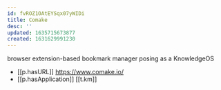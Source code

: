 ```yaml
---
id: fvROZ1OAtEYSqx07yWIDi
title: Comake
desc: ''
updated: 1635715673877
created: 1631629991230
---
```



browser extension-based bookmark manager posing as a KnowledgeOS

- [[p.hasURL]] https://www.comake.io/
- [[p.hasApplication]] [[t.km]] 
